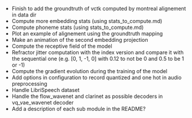 * Finish to add the groundtruth of vctk computed by montreal alignement in data dir
* Compute more embedding stats (using stats_to_compute.md)
* Compute phoneme stats (using stats_to_compute.md)
* Plot an example of alignement using the groundtruth mapping
* Make an animation of the second embedding projection
* Compute the receptive field of the model
* Refractor jitter computation with the index version and compare it with the sequential one (e.g. [0, 1, -1, 0] with 0.12 to not be 0 and 0.5 to be 1 or -1)
* Compute the gradient evolution during the training of the model
*  Add options in configuration to record quantized and one hot in audio preprocessing
* Handle LibriSpeech dataset
* Handle the flow_wavenet and clarinet as possible decoders in vq_vae_wavenet decoder
* Add a description of each sub module in the README?